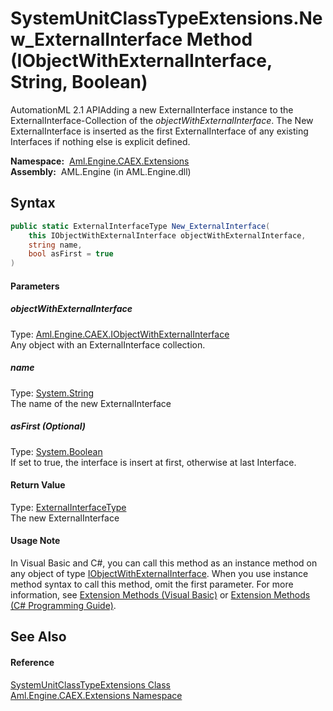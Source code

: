 SystemUnitClassTypeExtensions.New_ExternalInterface Method (IObjectWithExternalInterface, String, Boolean)
==========================================================================================================
AutomationML 2.1 APIAdding a new ExternalInterface instance to the ExternalInterface-Collection of the *objectWithExternalInterface*. The New ExternalInterface is inserted as the first ExternalInterface of any existing Interfaces if nothing else is explicit defined.

  **Namespace:**  [Aml.Engine.CAEX.Extensions][1]  
  **Assembly:**  AML.Engine (in AML.Engine.dll)

Syntax
------

```csharp
public static ExternalInterfaceType New_ExternalInterface(
	this IObjectWithExternalInterface objectWithExternalInterface,
	string name,
	bool asFirst = true
)
```

#### Parameters

##### *objectWithExternalInterface*
Type: [Aml.Engine.CAEX.IObjectWithExternalInterface][2]  
Any object with an ExternalInterface collection.

##### *name*
Type: [System.String][3]  
The name of the new ExternalInterface

##### *asFirst* (Optional)
Type: [System.Boolean][4]  
If set to true, the interface is insert at first, otherwise at last Interface.

#### Return Value
Type: [ExternalInterfaceType][5]  
The new ExternalInterface
#### Usage Note
In Visual Basic and C#, you can call this method as an instance method on any object of type [IObjectWithExternalInterface][2]. When you use instance method syntax to call this method, omit the first parameter. For more information, see [Extension Methods (Visual Basic)][6] or [Extension Methods (C# Programming Guide)][7].

See Also
--------

#### Reference
[SystemUnitClassTypeExtensions Class][8]  
[Aml.Engine.CAEX.Extensions Namespace][1]  

[1]: ../README.md
[2]: ../../Aml.Engine.CAEX/IObjectWithExternalInterface/README.md
[3]: https://docs.microsoft.com/dotnet/api/system.string
[4]: https://docs.microsoft.com/dotnet/api/system.boolean
[5]: ../../Aml.Engine.CAEX/ExternalInterfaceType/README.md
[6]: https://docs.microsoft.com/dotnet/visual-basic/programming-guide/language-features/procedures/extension-methods
[7]: https://docs.microsoft.com/dotnet/csharp/programming-guide/classes-and-structs/extension-methods
[8]: README.md
[9]: https://www.automationml.org
[10]: ../../icons/logoShade.png